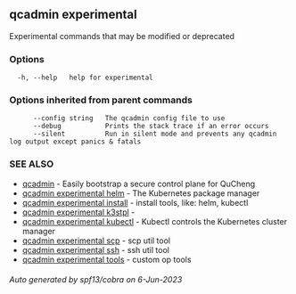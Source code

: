 ## qcadmin experimental

Experimental commands that may be modified or deprecated

### Options

```
  -h, --help   help for experimental
```

### Options inherited from parent commands

```
      --config string   The qcadmin config file to use
      --debug           Prints the stack trace if an error occurs
      --silent          Run in silent mode and prevents any qcadmin log output except panics & fatals
```

### SEE ALSO

* [qcadmin](qcadmin.md)	 - Easily bootstrap a secure control plane for QuCheng
* [qcadmin experimental helm](qcadmin_experimental_helm.md)	 - The Kubernetes package manager
* [qcadmin experimental install](qcadmin_experimental_install.md)	 - install tools, like: helm, kubectl
* [qcadmin experimental k3stpl](qcadmin_experimental_k3stpl.md)	 - 
* [qcadmin experimental kubectl](qcadmin_experimental_kubectl.md)	 - Kubectl controls the Kubernetes cluster manager
* [qcadmin experimental scp](qcadmin_experimental_scp.md)	 - scp util tool
* [qcadmin experimental ssh](qcadmin_experimental_ssh.md)	 - ssh util tool
* [qcadmin experimental tools](qcadmin_experimental_tools.md)	 - custom op tools

###### Auto generated by spf13/cobra on 6-Jun-2023
